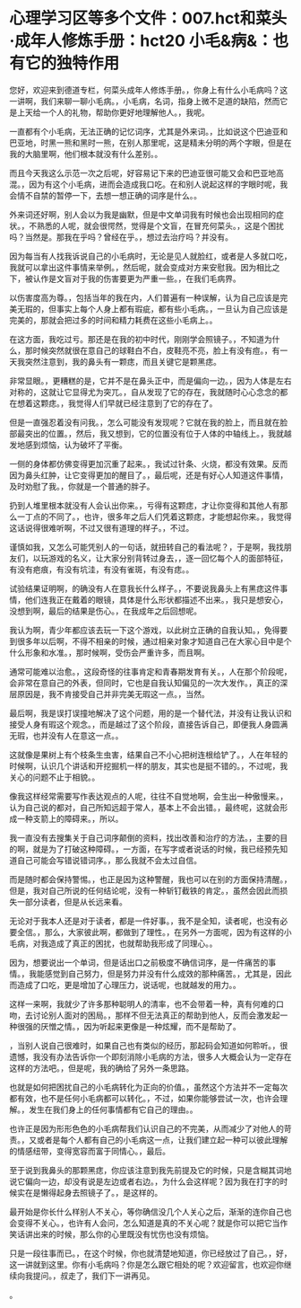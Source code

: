 # 心理学习区等多个文件：007.hct和菜头·成年人修炼手册：hct20 小毛&病&：也有它的独特作用 

您好，欢迎来到德道专栏，何菜头成年人修炼手册。，你身上有什么小毛病吗？这一讲啊，我们来聊一聊小毛病。，小毛病，名词，指身上微不足道的缺陷，然而它是上天给一个人的礼物，帮助你更好地理解他人。，我呢。

一直都有个小毛病，无法正确的记忆词序，尤其是外来词。，比如说这个巴迪亚和巴亚地，时黑一熊和黑时一熊，在别人那里呢，这是精未分明的两个字眼，但是在我的大脑里啊，他们根本就没有什么差别。。

而且今天我这么示范一次之后呢，好容易记下来的巴迪亚很可能又会和巴亚地高混。，因为有这个小毛病，进而会造成我口吃。在和别人说起这样的字眼时呢，我会情不自禁的暂停一下，去想一想正确的词序是什么。。

外来词还好啊，别人会以为我是幽默，但是中文单词我有时候也会出现相同的症状。，不熟悉的人呢，就会很愕然，觉得是个文盲，在冒充何菜头。，这是个困扰吗？当然是。那我在乎吗？曾经在乎。，想过去治疗吗？并没有。

因为每当有人找我诉说自己的小毛病时，无论是见人就脸红，或者是人多就口吃，我就可以拿出这件事情来举例。，然后呢，就会变成对方来安慰我。因为相比之下，被认作是文盲对于我的伤害要更为严重一些。，在我们毛病界。

以伤害度高为尊。，包括当年的我在内，人们普遍有一种误解，认为自己应该是完美无瑕的，但事实上每个人身上都有瑕疵，都有些小毛病。，一旦认为自己应该是完美的，那就会把过多的时间和精力耗费在这些小毛病上。。

在这方面，我吃过亏。那还是在我的初中时代，刚刚学会照镜子。，不知道为什么，那时候突然就很在意自己的球鞋白不白，皮鞋亮不亮，脸上有没有痘。，有一天我突然注意到，我的鼻头有一颗痣，而且关键它是颗黑痣。

非常显眼。，更糟糕的是，它并不是在鼻头正中，而是偏向一边。，因为人体是左右对称的，这就让它显得尤为突兀。，自从发现了它的存在，我就随时心心念念的都在想着这颗痣。，我觉得人们早就已经注意到了它的存在了。

但是一直强忍着没有问我。，怎么可能没有发现呢？它就在我的脸上，而且就在脸部最突出的位置。，然后，我又想到，它的位置没有位于人体的中轴线上。，我就越发地感到烦恼，认为破坏了平衡。

一侧的身体都仿佛变得更加沉重了起来。，我试过针条、火烧，都没有效果。反而因为鼻头红肿，让它变得更加的醒目了。，最后呢，还是有好心人知道这件事情，及时劝慰了我。，你就是一个普通的胖子。

扔到人堆里根本就没有人会认出你来。，亏得有这颗痣，才让你变得和其他人有那么一丁点的不同了。，也许，很多年之后人们凭着这颗痣，才能想起你来。，我觉得这话说得很难听啊，不过又很有道理的样子。，不过。

谨慎如我，又怎么可能凭别人的一句话，就扭转自己的看法呢？，于是啊，我找朋友们，以玩游戏的名义，让大家分别背转过身去，，逐一回忆每个人的面部特征，有没有疤痕，有没有坑洼，有没有雀斑，有没有痣。。

试验结果证明啊，的确没有人在意我长什么样子。，不要说我鼻头上有黑痣这件事情，他们连我正在戴着的眼镜，具体是什么形状都描述不出来。，我只是想安心，没想到啊，最后的结果是伤心。，在我成年之后回想呢。

我认为啊，青少年都应该去玩一下这个游戏，以此树立正确的自我认知。，免得要到很多年以后啊，不得不相亲的时候，通过相亲对象才知道自己在大家心目中是个什么形象和水准。，那时候啊，受伤会严重许多，而且啊。

通常可能难以治愈。，这段奇怪的往事肯定和青春期发育有关。，人在那个阶段呢，会非常在意自己的外表，但同时，它也是自我认知偏见的一次大发作。，真正的深层原因是，我不肯接受自己并非完美无瑕这一点。，当然。

最后啊，我是误打误撞地解决了这个问题，用的是一个替代法，并没有让我认识和接受人身有瑕这个观念。，而是越过了这个阶段，直接告诉自己，即便我人身圆满无瑕，也并没有人在意这一点。。

这就像是果树上有个枝条生虫害，结果自己不小心把树连根给铲了。，人在年轻的时候啊，认识几个讲话和开挖掘机一样的朋友，其实也是挺不错的。，不过呢，我关心的问题不止于相貌。。

像我这样经常需要写作表达观点的人呢，往往不自觉地啊，会生出一种傲慢来。，认为自己说的都对，自己所知远超于常人，基本上不会出错。，最终呢，这就会形成一种支箭上的障碍来。，所以。

我一直没有去搜集关于自己词序颠倒的资料，找出改善和治疗的方法。，主要的目的啊，就是为了打破这种障碍。，一方面，在写字或者说话的时候，我已经预先知道自己可能会写错说错词序。，那么我就不会太过自信。

而是随时都会保持警惕。，也正是因为这种警醒，我也可以在别的方面保持清醒。，但是，我对自己所说的任何结论呢，没有一种斩钉截铁的肯定。，虽然会因此而损失一部分读者，但是从长远来看。

无论对于我本人还是对于读者，都是一件好事。，我不是全知，读者呢，也没有必要全信。，那么，大家彼此啊，都做到了理性。，在另外一方面呢，因为有这样的小毛病，对我造成了真正的困扰，也就帮助我形成了同理心。。

因为，想要说出一个单词，但是话出口之前极度不确信词序，是一件痛苦的事情。，我能感觉到自己努力，但是努力并没有什么成效的那种痛苦。，尤其是，因此而造成了口吃，更是增加了心理压力，说话呢，也就越发的用力。。

这样一来啊，我就少了许多那种聪明人的清率，也不会带着一种，真有何难的口吻，去讨论别人面对的困局。，那样不但无法真正的帮助到他人，反而会激发起一种很强的厌憎之情。，因为听起来更像是一种炫耀，而不是帮助了。

，当别人说自己很难时，如果自己也有类似的经历，那起码会知道如何聆听。，很遗憾，我没有办法告诉你一个即刻消除小毛病的方法，很多人大概会认为一定存在这样的方法吧。，但是呢，我的确给了另外一条思路。

也就是如何把困扰自己的小毛病转化为正向的价值。，虽然这个方法并不一定每次都有效，也不是任何小毛病都可以转化。，不过，如果你能够尝试一次，也许会理解。，发生在我们身上的任何事情都有它自己的理由。。

也许正是因为形形色色的小毛病帮我们认识自己的不完美，从而减少了对他人的苛责。，又或者是每个人都有自己的小毛病这一点，让我们建立起一种可以彼此理解的情感纽带，变得宽容而富于同情心。，最后。

至于说到我鼻头的那颗黑痣，你应该注意到我先前提及它的时候，只是含糊其词地说它偏向一边，却没有说是左边或者右边。，为什么会这样呢？因为我在打字的时候实在是懒得起身去照镜子了。，是这样的。

最开始是你长什么样别人不关心，等你确信没几个人关心之后，渐渐的连你自己也会变得不关心。，也许有人会问，怎么知道是真的不关心呢？就是你可以把它当作笑话讲出来的时候，那么你的心里既没有忧伤也没有烦恼。

只是一段往事而已。，在这个时候，你也就清楚地知道，你已经放过了自己。，好，这一讲就到这里。你有小毛病吗？你是怎么跟它相处的呢？欢迎留言，也欢迎你继续向我提问。，叔走了，我们下一讲再见。

。
